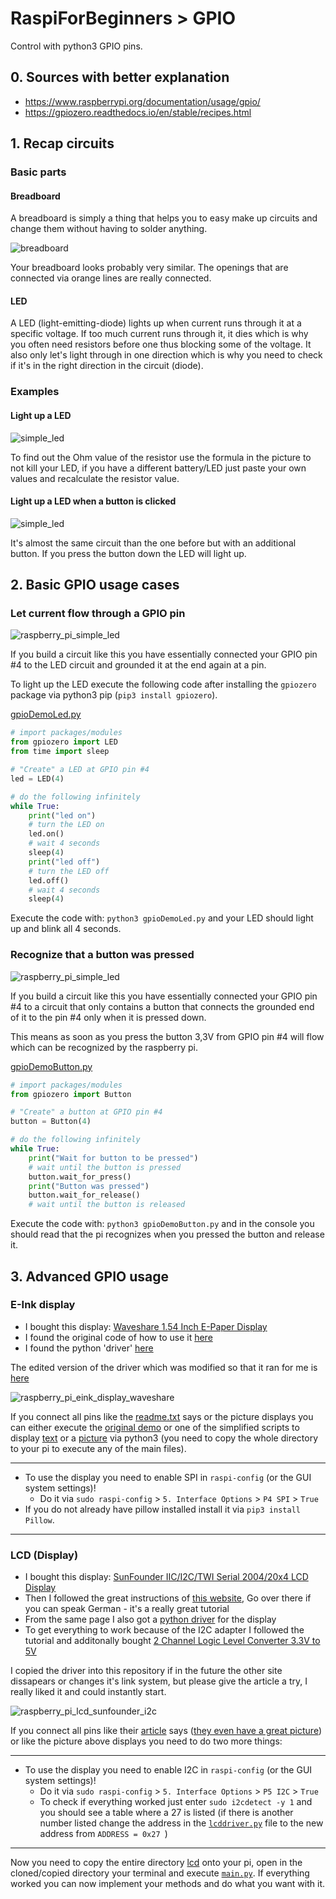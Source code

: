 # RaspiForBeginners > GPIO

Control with python3 GPIO pins.


## 0. Sources with better explanation

- https://www.raspberrypi.org/documentation/usage/gpio/
- https://gpiozero.readthedocs.io/en/stable/recipes.html

## 1. Recap circuits

### Basic parts

#### Breadboard

A breadboard is simply a thing that helps you to easy make up circuits and change them without having to solder anything.

![breadboard](pictures/gpio/breadboard.svg)

Your breadboard looks probably very similar. The openings that are connected via orange lines are really connected.

#### LED

A LED (light-emitting-diode) lights up when current runs through it at a specific voltage. If too much current runs through it, it dies which is why you often need resistors before one thus blocking some of the voltage. It also only let's light through in one direction which is why you need to check if it's in the right direction in the circuit (diode).

### Examples

#### Light up a LED

![simple_led](pictures/gpio/simple_led.JPG)

To find out the Ohm value of the resistor use the formula in the picture to not kill your LED, if you have a different battery/LED just paste your own values and recalculate the resistor value.

#### Light up a LED when a button is clicked

![simple_led](pictures/gpio/simple_led_button.JPG)

It's almost the same circuit than the one before but with an additional button. If you press the button down the LED will light up.

## 2. Basic GPIO usage cases

### Let current flow through a GPIO pin

![raspberry_pi_simple_led](pictures/gpio/raspberry_pi_simple_led.JPG)

If you build a circuit like this you have essentially connected your GPIO pin #4 to the LED circuit and grounded it at the end again at a pin.

To light up the LED execute the following code after installing the `gpiozero` package via python3 pip (`pip3 install gpiozero`).

[gpioDemoLed.py](scripts/gpio/gpioDemoLed.py)

```python
# import packages/modules
from gpiozero import LED
from time import sleep

# "Create" a LED at GPIO pin #4
led = LED(4)

# do the following infinitely
while True:
    print("led on")
    # turn the LED on
    led.on()
    # wait 4 seconds
    sleep(4)
    print("led off")
    # turn the LED off
    led.off()
    # wait 4 seconds
    sleep(4)
```

Execute the code with: `python3 gpioDemoLed.py` and your LED should light up and blink all 4 seconds.

### Recognize that a button was pressed

![raspberry_pi_simple_led](pictures/gpio/raspberry_pi_simple_button.JPG)

If you build a circuit like this you have essentially connected your GPIO pin #4 to a circuit that only contains a button that connects the grounded end of it to the pin #4 only when it is pressed down.

This means as soon as you press the button 3,3V from GPIO pin #4 will flow which can be recognized by the raspberry pi.

[gpioDemoButton.py](scripts/gpio/gpioDemoButton.py)

```python
# import packages/modules
from gpiozero import Button

# "Create" a button at GPIO pin #4
button = Button(4)

# do the following infinitely
while True:
    print("Wait for button to be pressed")
    # wait until the button is pressed
    button.wait_for_press()
    print("Button was pressed")
    button.wait_for_release()
    # wait until the button is released
```

Execute the code with: `python3 gpioDemoButton.py` and in the console you should read that the pi recognizes when you pressed the button and release it.

## 3. Advanced GPIO usage

### E-Ink display

- I bought this display: [Waveshare 1.54 Inch E-Paper Display](https://www.amazon.de/gp/product/B0728BJTZC/ref=oh_aui_detailpage_o01_s00?ie=UTF8&psc=1)
- I found the original code of how to use it [here](https://www.waveshare.com/wiki/1.54inch_e-Paper_Module)
- I found the python 'driver' [here](https://www.waveshare.com/wiki/File:1.54inch_e-Paper_Module_code.7z)

The edited version of the driver which was modified so that it ran for me is [here](scripts/gpio/e-Ink)

![raspberry_pi_eink_display_waveshare](pictures/gpio/raspberry_pi_eink_display_waveshare.JPG)

If you connect all pins like the [readme.txt](scripts/gpio/e-Ink/readme.txt) says or the picture displays you can either execute the [original demo](scripts/gpio/e-Ink/main.py) or one of the simplified scripts to display [text](scripts/gpio/e-Ink/custom_main_text.py) or a [picture](scripts/gpio/e-Ink/custom_main_picture.py) via python3 (you need to copy the whole directory to your pi to execute any of the main files).

---

- To use the display you need to enable SPI in `raspi-config` (or the GUI system settings)!
  - Do it via `sudo raspi-config` > `5. Interface Options` > `P4 SPI` > `True`
- If you do not already have pillow installed install it via `pip3 install Pillow`.

---

### LCD (Display)

- I bought this display: [SunFounder IIC/I2C/TWI Serial 2004/20x4 LCD Display](https://www.amazon.de/gp/product/B01GPUMP9C/ref=oh_aui_detailpage_o01_s01?ie=UTF8&psc=1)
- Then I followed the great instructions of [this website](https://tutorials-raspberrypi.de/hd44780-lcd-display-per-i2c-mit-dem-raspberry-pi-ansteuern/), Go over there if you can speak German - it's a really great tutorial
- From the same page I also got a [python driver](http://tutorials-raspberrypi.de/wp-content/uploads/scripts/hd44780_i2c.zip) for the display
- To get everything to work because of the I2C adapter I followed the tutorial and additonally bought [2 Channel Logic Level Converter 3.3V to 5V ](https://www.amazon.de/gp/product/B06Y3FNGJF/ref=od_aui_detailpages00?ie=UTF8&psc=1) 

I copied the driver into this repository if in the future the other site dissapears or changes it's link system, but please give the article a try, I really liked it and could instantly start.

![raspberry_pi_lcd_sunfounder_i2c](pictures/gpio/raspberry_pi_lcd_sunfounder_i2c.JPG)

If you connect all pins like their [article](https://tutorials-raspberrypi.de/hd44780-lcd-display-per-i2c-mit-dem-raspberry-pi-ansteuern/) says ([they even have a great picture](https://tutorials-raspberrypi.de/wp-content/uploads/hd44780-i2c-display_Steckplatine-600x365.png)) or like the picture above displays you need to do two more things:

---

- To use the display you need to enable I2C in `raspi-config` (or the GUI system settings)!
  - Do it via `sudo raspi-config` > `5. Interface Options` > `P5 I2C` > `True`
  - To check if everything worked just enter `sudo i2cdetect -y 1` and you should see a table where a 27 is listed (if there is another number listed change the address in the [`lcddriver.py`](scripts/gpio/lcd/lcddriver.py) file to the new address from `ADDRESS = 0x27 `)

---

Now you need to copy the entire directory [lcd](scripts/gpio/lcd) onto your pi, open in the cloned/copied directory your terminal and execute [`main.py`](scripts/gpio/lcd/main.py). If everything worked you can now implement your methods and do what you want with it.